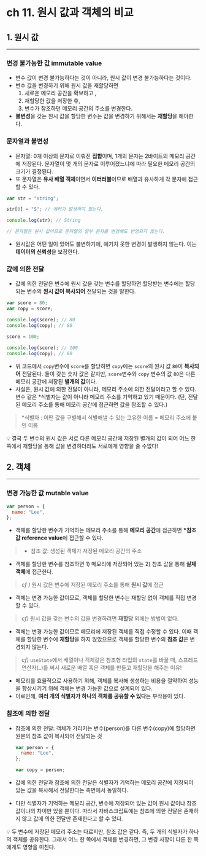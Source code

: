 # ch 11. 원시 값과 객체의 비교

## 1. 원시 값

---

### 변경 불가능한 값 immutable value

- 변수 값이 변경 불가능하다는 것이 아니라, 원시 값이 변경 불가능하다는 것이다.
- 변수 값을 변경하기 위해 원시 값을 재할당하면
  1. 새로운 메모리 공간을 확보하고 ,
  2. 재할당한 값을 저장한 후,
  3. 변수가 참조하던 메모리 공간의 주소를 변경한다.
- **불변성**을 갖는 원시 값을 할당한 변수는 값을 변경하기 위해서는 **재할당**을 해야한다.

### 문자열과 불변성

- 문자열: 0개 이상의 문자로 이뤄진 **집합**이며, 1개의 문자는 2바이트의 메모리 공간에 저장된다. 문자열이 몇 개의 문자로 이루어졌느냐에 따라 필요한 메모리 공간의 크기가 결정된다.
- 또 문자열은 **유사 배열 객체**이면서 **이터러블**이므로 배열과 유사하게 각 문자에 접근할 수 있다.

```jsx
var str = "string";

str[0] = "S"; // 에러가 발생하지 않는다.

console.log(str); // String

// 문자열은 원시 값이므로 문자열의 일부 문자를 변경해도 반영되지 않는다.
```

- 원시값은 어떤 일이 있어도 불변하기에, 예기치 못한 변경이 발생하지 않는다. 이는 **데이터의 신뢰성**을 보장한다.

### 값에 의한 전달

- 값에 의한 전달은 변수에 원시 값을 갖는 변수를 할당하면 할당받는 변수에는 할당되는 변수의 **원시 값이 복사되어** 전달되는 것을 말한다.

```jsx
var score = 80;
var copy = score;

console.log(score); // 80
console.log(copy); // 80

score = 100;

console.log(score); // 100
console.log(copy); // 80
```

- 위 코드에서 `copy`변수에 `score`를 할당하면 `copy`에는 `score`의 원시 값 `80`이 **복사되어** 전달된다. 둘이 갖는 숫자 값은 같지만, `score`변수와 `copy` 변수의 값 `80`은 다른 메모리 공간에 저장된 **별개의 값**이다.
- 사실은, 원시 값에 의한 전달이 아니라, 메모리 주소에 의한 전달이라고 할 수 있다. 변수 같은 \*식별자는 값이 아니라 메모리 주소를 기억하고 있기 때문이다.
  (단, 전달된 메모리 주소를 통해 메모리 공간에 접근하면 값을 참조할 수 있다.)

> \*식별자 : 어떤 값을 구별해서 식별해낼 수 있는 고유한 이름 = 메모리 주소에 붙인 이름

<aside>
💡 결국 두 변수의 원시 값은 서로 다른 메모리 공간에 저장된 별개의 값이 되어 어느 한 쪽에서 재할당을 통해 값을 변경하더라도 서로에게 영향을 줄 수없다!
</aside>

## 2. 객체

---

### 변경 가능한 값 mutable value

```jsx
var person = {
  name: "Lee",
};
```

- 객체를 할당한 변수가 기억하는 메모리 주소를 통해 **메모리 공간**에 접근하면 **\*참조 값 reference value**에 접근할 수 있다.

> - 참조 값: 생성된 객체가 저장된 메모리 공간의 주소

- 객체를 할당한 변수를 참조하면 1) 메모리에 저장되어 있는 2) 참조 값을 통해 **실제 객체**에 접근한다.

> _cf )_ 원시 값은 변수에 저장된 메모리 주소를 통해 **원시 값**에 접근

- 객체는 변경 가능한 값이므로, 객체를 할당한 변수는 재할당 없이 객체를 직접 변경할 수 있다.

> _cf)_ 원시 값을 갖는 변수의 값을 변경하려면 **재할당** 외에는 방법이 없다.

- 객체는 변경 가능한 값이므로 메모리에 저장된 객체를 직접 수정할 수 있다.
  이때 객체를 할당한 변수에 **재할당**을 하지 않았으므로 객체를 할당한 변수의 **참조 값**은 변경되지 않는다.

> _cf)_ `useState`에서 배열이나 객체같은 참조형 타입의 `state`를 바꿀 때, 스프레드 연산자(`…`)를 써서 새로운 배열 혹은 객체를 만들고 재할당을 해주는 이유!

- 메모리를 효율적으로 사용하기 위해, 객체를 복사해 생성하는 비용을 절약하여 성능을 향상시키기 위해 객체는 변경 가능한 값으로 설계되어 있다.
- 이로인해, **여러 개의 식별자가 하나의 객체를 공유할 수 있다**는 부작용이 있다.

### 참조에 의한 전달

- 참조에 의한 전달: 객체가 가리키는 변수(person)를 다른 변수(copy)에 할당하면 원본의 참조 값이 복사되어 전달되는 것

  ```jsx
  var person = {
    name: "Lee",
  };

  var copy = person;
  ```

- 값에 의한 전달과 참조에 의한 전달은 식별자가 기억하는 메모리 공간에 저장되어 있는 값을 복사해서 전달한다는 측면에서 동일하다.
- 다만 식별자가 기억하는 메모리 공간, 변수에 저장되어 있는 값이 원시 값이냐 참조 값이냐의 차이만 있을 뿐이다. 따라서 자바스크립트에는 참조에 의한 전달은 존재하지 않고 값에 의한 전달만 존재한다고 할 수 있다.

<aside>
💡 두 변수에 저장된 메모리 주소는 다르지만, 참조 값은 같다. 즉, 두 개의 식별자가 하나의 객체를 공유한다. 그래서 어느 한 쪽에서 객체를 변경하면, 그 변경 사항이 다른 한 쪽에게도 영향을 미친다.

</aside>
